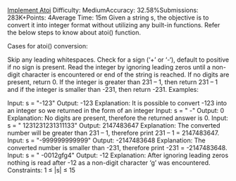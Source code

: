 [Implement Atoi](https://www.geeksforgeeks.org/batch/gfg-160-problems/track/string-gfg-160/problem/implement-atoi)
Difficulty: MediumAccuracy: 32.58%Submissions: 283K+Points: 4Average Time: 15m
Given a string s, the objective is to convert it into integer format without utilizing any built-in functions. Refer the below steps to know about atoi() function.

Cases for atoi() conversion:

Skip any leading whitespaces.
Check for a sign (‘+’ or ‘-‘), default to positive if no sign is present.
Read the integer by ignoring leading zeros until a non-digit character is encountered or end of the string is reached. If no digits are present, return 0.
If the integer is greater than 231 – 1, then return 231 – 1 and if the integer is smaller than -231, then return -231.
Examples:

Input: s = "-123"
Output: -123
Explanation: It is possible to convert -123 into an integer so we returned in the form of an integer
Input: s = "  -"
Output: 0
Explanation: No digits are present, therefore the returned answer is 0.
Input: s = " 1231231231311133"
Output: 2147483647
Explanation: The converted number will be greater than 231 – 1, therefore print 231 – 1 = 2147483647.
Input: s = "-999999999999"
Output: -2147483648
Explanation: The converted number is smaller than -231, therefore print -231 = -2147483648.
Input: s = "  -0012gfg4"
Output: -12
Explanation: After ignoring leading zeros nothing is read after -12 as a non-digit character ‘g’ was encountered.
Constraints:
1 ≤ |s| ≤ 15
